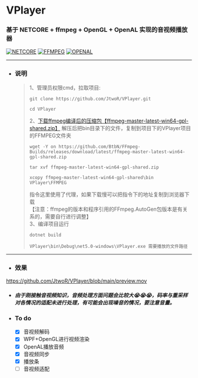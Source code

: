 # VPlayer
### 基于 NETCORE + ffmpeg + OpenGL + OpenAL 实现的音视频播放器

[![NETCORE](https://img.shields.io/badge/.NETCORE-5-important.svg?style=plastic)]()
[![FFMPEG](https://img.shields.io/badge/FFMPEG-5.x+-brightgreen.svg?style=plastic)](https://github.com/BtbN/FFmpeg-Builds/releases)
[![OPENAL](https://img.shields.io/badge/OpenAL-Last-blue.svg?style=plastic)](https://www.openal.org/downloads/)

---
* ### 说明

    >1、管理员权限cmd，拉取项目:
    >```shell
    >git clone https://github.com/JtwoR/VPlayer.git
    >
    >cd VPlayer
    >```
    >2、[下载ffmpeg编译后的压缩包【ffmpeg-master-latest-win64-gpl-shared.zip】](https://github.com/BtbN/FFmpeg-Builds/releases ) 解压后把bin目录下的文件，复制到项目下的VPlayer项目的FFMPEG文件夹<br>
    >```shell
    >wget -Y on https://github.com/BtbN/FFmpeg-Builds/releases/download/latest/ffmpeg-master-latest-win64-gpl-shared.zip
    >
    >tar xvf ffmpeg-master-latest-win64-gpl-shared.zip
    >
    >xcopy ffmpeg-master-latest-win64-gpl-shared\bin VPlayer\FFMPEG
    >```
    >指令这里使用了代理，如果下载慢可以把指令下的地址复制到浏览器下载<br>【注意：ffmpeg的版本和程序引用的FFmpeg.AutoGen包版本是有关系的，需要自行进行调整】<br>
    >3、编译项目运行<br>
    >```shell
    >dotnet build
    >
    >VPlayer\bin\Debug\net5.0-windows\VPlayer.exe 需要播放的文件路径
    >```
    
---
* ### 效果

https://github.com/JtwoR/VPlayer/blob/main/preview.mov

* ##### 由于刚接触音视频知识，音频处理方面问题会比较大😭😭😭，码率与重采样对各情况的适配未进行处理，有可能会出现噪音的情况，要注意音量。
* ### To do
    - [x] 音视频解码
    - [x] WPF+OpenGL进行视频渲染
    - [x] OpenAL播放音频
    - [x] 音视频同步   
    - [x] 播放条
    - [ ] 音视频适配